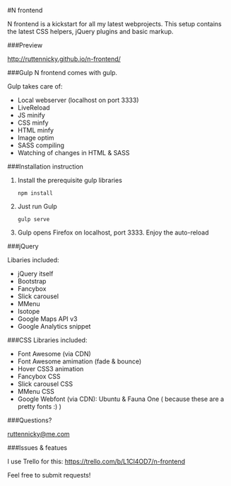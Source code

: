 #N frontend

N frontend is a kickstart for all my latest webprojects.  This setup contains the latest CSS helpers, jQuery plugins and basic markup.


###Preview

http://ruttennicky.github.io/n-frontend/


###Gulp
N frontend comes with gulp.

Gulp takes care of:
 - Local webserver (localhost on port 3333)
 - LiveReload
 - JS minify
 - CSS minfy
 - HTML minfy
 - Image optim
 - SASS compiling
 - Watching of changes in HTML & SASS


###Installation instruction
	
1. Install the prerequisite gulp libraries
    
    ```npm install```

2. Just run Gulp
    
    ```gulp serve```

3. Gulp opens Firefox on localhost, port 3333.  Enjoy the auto-reload


###jQuery

Libaries included:
  - jQuery itself
  - Bootstrap
  - Fancybox
  - Slick carousel
  - MMenu
  - Isotope
  - Google Maps API v3
  - Google Analytics snippet


###CSS
Libraries included:
  - Font Awesome (via CDN)
  - Font Awesome amimation (fade & bounce)
  - Hover CSS3 animation
  - Fancybox CSS
  - Slick carousel CSS
  - MMenu CSS
  - Google Webfont (via CDN): Ubuntu & Fauna One ( because these are a pretty fonts :) )


###Questions?

ruttennicky@me.com

###Issues & featues

I use Trello for this: https://trello.com/b/L1Cl4OD7/n-frontend

Feel free to submit requests!
